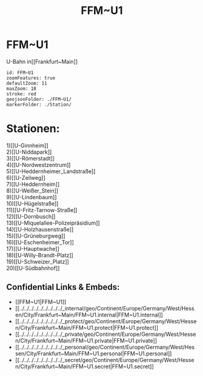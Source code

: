 ﻿---
location: [ 50.14251 , 8.668814 ] 
type: geo-Region
title: FFM~U1

license: CC BY-SA 4.0
source: https://datahub.io/core/country-codes
isDeleted: false
isReadOnly: false
draft: false
confidential: public

tags:
- geo/Country/Region
aliases:
- FFM~U1

Languages:
- de

cssclasses: geo-Region
publish: true
linkTitle: 
keywords: 
layout: 
publishDate: 
expiryDate: 
---

# FFM~U1

U-Bahn in[[Frankfurt~Main]]  


```leaflet
id: FFM~U1
zoomFeatures: true 
defaultZoom: 11 
maxZoom: 18
stroke: red
geojsonFolder: ./FFM~U1/
markerFolder: ./Station/
```

# Stationen:
1)[[U-Ginnheim]]  
2)[[U-Niddapark]]  
3)[[U-Römerstadt]]  
4)[[U-Nordwestzentrum]]  
5)[[U-Heddernheimer_Landstraße]]  
6)[[U-Zeilweg]]  
7)[[U-Heddernheim]]  
8)[[U-Weißer_Stein]]  
9)[[U-Lindenbaum]]  
10)[[U-Hügelstraße]]  
11)[[U-Fritz-Tarnow-Straße]]  
12)[[U-Dornbusch]]  
13)[[U-Miquelallee-Polizeipräsidium]]  
14)[[U-Holzhausenstraße]]  
15)[[U-Grüneburgweg]]  
16)[[U-Eschenheimer_Tor]]  
17)[[U-Hauptwache]]  
18)[[U-Willy-Brandt-Platz]]  
19)[[U-Schweizer_Platz]]  
20)[[U-Südbahnhof]]  


## Confidential Links & Embeds: 
- [[FFM~U1|FFM~U1]] 
- [[../../../../../../../../../_internal/geo/Continent/Europe/Germany/West/Hessen/City/Frankfurt~Main/FFM~U1.internal|FFM~U1.internal]] 
- [[../../../../../../../../../_protect/geo/Continent/Europe/Germany/West/Hessen/City/Frankfurt~Main/FFM~U1.protect|FFM~U1.protect]] 
- [[../../../../../../../../../_private/geo/Continent/Europe/Germany/West/Hessen/City/Frankfurt~Main/FFM~U1.private|FFM~U1.private]] 
- [[../../../../../../../../../_personal/geo/Continent/Europe/Germany/West/Hessen/City/Frankfurt~Main/FFM~U1.personal|FFM~U1.personal]] 
- [[../../../../../../../../../_secret/geo/Continent/Europe/Germany/West/Hessen/City/Frankfurt~Main/FFM~U1.secret|FFM~U1.secret]] 
